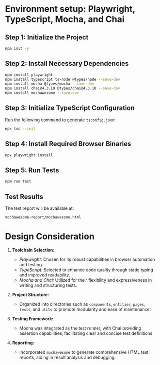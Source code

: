 # Environment setup: Playwright, TypeScript, Mocha, and Chai

## Step 1: Initialize the Project
```bash
npm init -y
```

## Step 2: Install Necessary Dependencies
```bash
npm install playwright
npm install typescript ts-node @types/node --save-dev
npm install mocha @types/mocha --save-dev
npm install chai@4.3.10 @types/chai@4.3.10 --save-dev
npm install mochawesome --save-dev
```

## Step 3: Initialize TypeScript Configuration
Run the following command to generate `tsconfig.json`:
```bash
npx tsc --init
```

## Step 4: Install Required Browser Binaries
```bash
npx playwright install
```

## Step 5: Run Tests
```bash
npm run test
```

## Test Results
The test report will be available at:
```
mochawesome-report/mochawesome.html
```

# Design Consideration

1. **Toolchain Selection:**
   - *Playwright:* Chosen for its robust capabilities in browser automation and testing.
   - *TypeScript:* Selected to enhance code quality through static typing and improved readability.
   - *Mocha and Chai:* Utilized for their flexibility and expressiveness in writing and structuring tests.

2. **Project Structure:**
   - Organized into directories such as `components`, `entities`, `pages`, `tests`, and `utils` to promote modularity and ease of maintenance.

3. **Testing Framework:**
   - Mocha was integrated as the test runner, with Chai providing assertion capabilities, facilitating clear and concise test definitions.

4. **Reporting:**
   - Incorporated `mochawesome` to generate comprehensive HTML test reports, aiding in result analysis and debugging.

